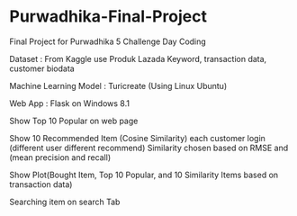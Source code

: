 # Purwadhika-Final-Project
Final Project for Purwadhika 5 Challenge Day Coding

Dataset : From Kaggle use Produk Lazada Keyword, transaction data, customer biodata

Machine Learning Model : Turicreate (Using Linux Ubuntu)

Web App : Flask on Windows 8.1

Show Top 10 Popular on web page


Show 10 Recommended Item (Cosine Similarity) each customer login (different user different recommend)
Similarity chosen based on RMSE and (mean precision and recall)

Show Plot(Bought Item, Top 10 Popular, and 10 Similarity Items based on transaction data)


Searching item on search Tab
